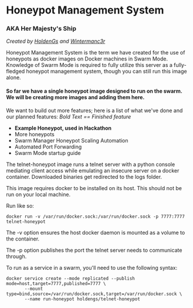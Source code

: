 # Honeypot Management System
### AKA Her Majesty's Ship

*Created by [HoldenGs](https://github.com/HoldenGs/) and [Wintermanc3r](https://github.com/wintermanc3r/)*

Honeypot Management System is the term we have created for the use of honeypots as docker images on Docker machines in Swarm Mode. Knowledge of Swarm Mode is required to fully utilize this server as a fully-fledged honeypot management system, though you can still run this image alone.


#### So far we have a single honeypot image designed to run on the swarm. We will be creating more images and adding them here.

We want to build out more features; here is a list of what we've done and our planned features:
*Bold Text == Finished feature*
* **Example Honeypot, used in Hackathon**
* More honeypots
* Swarm Manager Honeypot Scaling Automation
* Automated Port Forwarding
* Swarm Mode startup guide

The telnet-honeypot image runs a telnet server with a python console mediating client access while emulating an insecure server on a docker container. Downloaded binaries get redirected to the logs folder.



This image requires docker to be installed on its host. This should not be run on your local machine.

Run like so:
~~~~
docker run -v /var/run/docker.sock:/var/run/docker.sock -p 7777:7777 telnet-honeypot
~~~~

The -v option ensures the host docker daemon is mounted as a volume to the container.

The -p option publishes the port the telnet server needs to communicate through.

To run as a service in a swarm, you'll need to use the following syntax:
~~~~
docker service create --mode replicated --publish mode=host,target=7777,published=7777 \
       --mount type=bind,source=/var/run/docker.sock,target=/var/run/docker.sock \
       --name run-honeypot holdengs/telnet-honeypot
~~~~
